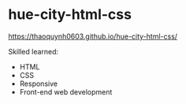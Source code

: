 # hue-city-html-css

https://thaoquynh0603.github.io/hue-city-html-css/

Skilled learned:
- HTML
- CSS
- Responsive
- Front-end web development
